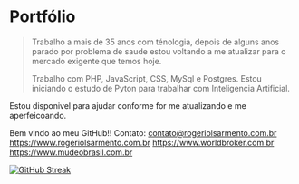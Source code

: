# Portfólio

> Trabalho a mais de 35 anos com ténologia, depois de alguns anos parado por problema
> de saude estou voltando a me atualizar para o mercado exigente que temos hoje.
>
> Trabalho com PHP, JavaScript, CSS, MySql e Postgres. Estou iniciando o estudo de Pyton
> para trabalhar com Inteligencia Artificial.

Estou disponivel para ajudar conforme for me atualizando e me aperfeicoando.

Bem vindo ao meu GitHub!!
Contato: <contato@rogeriolsarmento.com.br> 
<https://www.rogeriolsarmento.com.br>
<https://www.worldbroker.com.br> 
<https://www.mudeobrasil.com.br>

[![GitHub Streak](http://github-readme-streak-stats.herokuapp.com?user=rlsarmento&theme=dark&hide_border=true&locale=pt_BR&date_format=j%20M%5B%20Y%5D&mode=weekly)](https://git.io/streak-stats)
